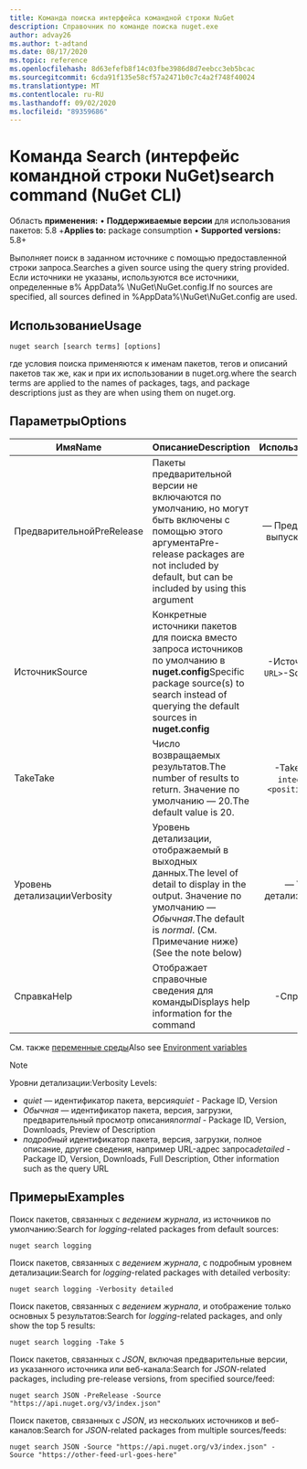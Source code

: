 ```yaml
---
title: Команда поиска интерфейса командной строки NuGet
description: Справочник по команде поиска nuget.exe
author: advay26
ms.author: t-adtand
ms.date: 08/17/2020
ms.topic: reference
ms.openlocfilehash: 8d63efefb8f14c03fbe3986d8d7eebcc3eb5bcac
ms.sourcegitcommit: 6cda91f135e58cf57a2471b0c7c4a2f748f40024
ms.translationtype: MT
ms.contentlocale: ru-RU
ms.lasthandoff: 09/02/2020
ms.locfileid: "89359686"
---
```

# <a name="search-command-nuget-cli"></a><span data-ttu-id="3cfc4-103">Команда Search (интерфейс командной строки NuGet)</span><span class="sxs-lookup"><span data-stu-id="3cfc4-103">search command (NuGet CLI)</span></span>

<span data-ttu-id="3cfc4-104">Область **применения:** &bullet; **Поддерживаемые версии** для использования пакетов: 5.8 +</span><span class="sxs-lookup"><span data-stu-id="3cfc4-104">**Applies to:** package consumption &bullet; **Supported versions:** 5.8+</span></span>

<span data-ttu-id="3cfc4-105">Выполняет поиск в заданном источнике с помощью предоставленной строки запроса.</span><span class="sxs-lookup"><span data-stu-id="3cfc4-105">Searches a given source using the query string provided.</span></span> <span data-ttu-id="3cfc4-106">Если источники не указаны, используются все источники, определенные в% AppData% \NuGet\NuGet.config.</span><span class="sxs-lookup"><span data-stu-id="3cfc4-106">If no sources are specified, all sources defined in %AppData%\NuGet\NuGet.config are used.</span></span>

## <a name="usage"></a><span data-ttu-id="3cfc4-107">Использование</span><span class="sxs-lookup"><span data-stu-id="3cfc4-107">Usage</span></span>

```cli
nuget search [search terms] [options]
```

<span data-ttu-id="3cfc4-108">где условия поиска применяются к именам пакетов, тегов и описаний пакетов так же, как и при их использовании в nuget.org.</span><span class="sxs-lookup"><span data-stu-id="3cfc4-108">where the search terms are applied to the names of packages, tags, and package descriptions just as they are when using them on nuget.org.</span></span>

## <a name="options"></a><span data-ttu-id="3cfc4-109">Параметры</span><span class="sxs-lookup"><span data-stu-id="3cfc4-109">Options</span></span>

| <span data-ttu-id="3cfc4-110">Имя</span><span class="sxs-lookup"><span data-stu-id="3cfc4-110">Name</span></span> | <span data-ttu-id="3cfc4-111">Описание</span><span class="sxs-lookup"><span data-stu-id="3cfc4-111">Description</span></span> | <span data-ttu-id="3cfc4-112">Использование</span><span class="sxs-lookup"><span data-stu-id="3cfc4-112">Usage</span></span> |
| ---  |     ---     |  :-:  |
| <span data-ttu-id="3cfc4-113">Предварительной</span><span class="sxs-lookup"><span data-stu-id="3cfc4-113">PreRelease</span></span> | <span data-ttu-id="3cfc4-114">Пакеты предварительной версии не включаются по умолчанию, но могут быть включены с помощью этого аргумента</span><span class="sxs-lookup"><span data-stu-id="3cfc4-114">Pre-release packages are not included by default, but can be included by using this argument</span></span> | <span data-ttu-id="3cfc4-115">— Предварительный выпуск</span><span class="sxs-lookup"><span data-stu-id="3cfc4-115">-PreRelease</span></span> |
| <span data-ttu-id="3cfc4-116">Источник</span><span class="sxs-lookup"><span data-stu-id="3cfc4-116">Source</span></span> | <span data-ttu-id="3cfc4-117">Конкретные источники пакетов для поиска вместо запроса источников по умолчанию в __nuget.config__</span><span class="sxs-lookup"><span data-stu-id="3cfc4-117">Specific package source(s) to search instead of querying the default sources in __nuget.config__</span></span> | <span data-ttu-id="3cfc4-118">-Источник `<Source URL>`</span><span class="sxs-lookup"><span data-stu-id="3cfc4-118">-Source `<Source URL>`</span></span>|
| <span data-ttu-id="3cfc4-119">Take</span><span class="sxs-lookup"><span data-stu-id="3cfc4-119">Take</span></span> | <span data-ttu-id="3cfc4-120">Число возвращаемых результатов.</span><span class="sxs-lookup"><span data-stu-id="3cfc4-120">The number of results to return.</span></span> <span data-ttu-id="3cfc4-121">Значение по умолчанию — 20.</span><span class="sxs-lookup"><span data-stu-id="3cfc4-121">The default value is 20.</span></span> | <span data-ttu-id="3cfc4-122">-Take `<positive integer>`</span><span class="sxs-lookup"><span data-stu-id="3cfc4-122">-Take `<positive integer>`</span></span> |
| <span data-ttu-id="3cfc4-123">Уровень детализации</span><span class="sxs-lookup"><span data-stu-id="3cfc4-123">Verbosity</span></span> | <span data-ttu-id="3cfc4-124">Уровень детализации, отображаемый в выходных данных.</span><span class="sxs-lookup"><span data-stu-id="3cfc4-124">The level of detail to display in the output.</span></span> <span data-ttu-id="3cfc4-125">Значение по умолчанию — _Обычная_.</span><span class="sxs-lookup"><span data-stu-id="3cfc4-125">The default is _normal_.</span></span> <span data-ttu-id="3cfc4-126">(См. Примечание ниже)</span><span class="sxs-lookup"><span data-stu-id="3cfc4-126">(See the note below)</span></span>  | <span data-ttu-id="3cfc4-127">— Уровень детализации `<quiet|normal|detailed>`</span><span class="sxs-lookup"><span data-stu-id="3cfc4-127">-Verbosity `<quiet|normal|detailed>`</span></span> |
| <span data-ttu-id="3cfc4-128">Справка</span><span class="sxs-lookup"><span data-stu-id="3cfc4-128">Help</span></span> | <span data-ttu-id="3cfc4-129">Отображает справочные сведения для команды</span><span class="sxs-lookup"><span data-stu-id="3cfc4-129">Displays help information for the command</span></span> | <span data-ttu-id="3cfc4-130">-Справка</span><span class="sxs-lookup"><span data-stu-id="3cfc4-130">-Help</span></span> |

<span data-ttu-id="3cfc4-131">См. также [переменные среды](cli-ref-environment-variables.md)</span><span class="sxs-lookup"><span data-stu-id="3cfc4-131">Also see [Environment variables](cli-ref-environment-variables.md)</span></span>

> [!NOTE] 
> <span data-ttu-id="3cfc4-132">Уровни детализации:</span><span class="sxs-lookup"><span data-stu-id="3cfc4-132">Verbosity Levels:</span></span>
> * <span data-ttu-id="3cfc4-133">_quiet_ — идентификатор пакета, версия</span><span class="sxs-lookup"><span data-stu-id="3cfc4-133">_quiet_ - Package ID, Version</span></span>
> * <span data-ttu-id="3cfc4-134">_Обычная_ — идентификатор пакета, версия, загрузки, предварительный просмотр описания</span><span class="sxs-lookup"><span data-stu-id="3cfc4-134">_normal_ - Package ID, Version, Downloads, Preview of Description</span></span>
> * <span data-ttu-id="3cfc4-135">_подробный_ идентификатор пакета, версия, загрузки, полное описание, другие сведения, например URL-адрес запроса</span><span class="sxs-lookup"><span data-stu-id="3cfc4-135">_detailed_ - Package ID, Version, Downloads, Full Description, Other information such as the query URL</span></span>

## <a name="examples"></a><span data-ttu-id="3cfc4-136">Примеры</span><span class="sxs-lookup"><span data-stu-id="3cfc4-136">Examples</span></span>

<span data-ttu-id="3cfc4-137">Поиск пакетов, связанных с *ведением журнала*, из источников по умолчанию:</span><span class="sxs-lookup"><span data-stu-id="3cfc4-137">Search for *logging*-related packages from default sources:</span></span>
```
nuget search logging
```
<span data-ttu-id="3cfc4-138">Поиск пакетов, связанных с *ведением журнала*, с подробным уровнем детализации:</span><span class="sxs-lookup"><span data-stu-id="3cfc4-138">Search for *logging*-related packages with detailed verbosity:</span></span>
```
nuget search logging -Verbosity detailed
```
<span data-ttu-id="3cfc4-139">Поиск пакетов, связанных с *ведением журнала*, и отображение только основных 5 результатов:</span><span class="sxs-lookup"><span data-stu-id="3cfc4-139">Search for *logging*-related packages, and only show the top 5 results:</span></span>
```
nuget search logging -Take 5
```
<span data-ttu-id="3cfc4-140">Поиск пакетов, связанных с *JSON*, включая предварительные версии, из указанного источника или веб-канала:</span><span class="sxs-lookup"><span data-stu-id="3cfc4-140">Search for *JSON*-related packages, including pre-release versions, from specified source/feed:</span></span>
```
nuget search JSON -PreRelease -Source "https://api.nuget.org/v3/index.json"
```
<span data-ttu-id="3cfc4-141">Поиск пакетов, связанных с *JSON*, из нескольких источников и веб-каналов:</span><span class="sxs-lookup"><span data-stu-id="3cfc4-141">Search for *JSON*-related packages from multiple sources/feeds:</span></span>
```
nuget search JSON -Source "https://api.nuget.org/v3/index.json" -Source "https://other-feed-url-goes-here"
```
